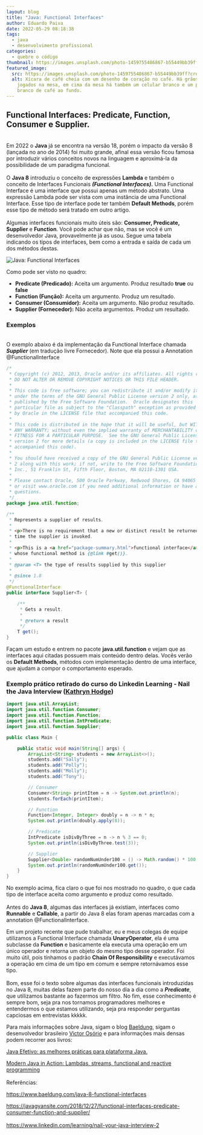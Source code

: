 ```yaml
---
layout: blog
title: "Java: Functional Interfaces"
author: Eduardo Paiva
date: 2022-05-29 08:18:38
tags:
  - java
  - desenvolvimento profissional
categories:
  - quebre o código
thumbnail: https://images.unsplash.com/photo-1459755486867-b55449bb39ff?crop=entropy&cs=tinysrgb&fm=jpg&ixlib=rb-1.2.1&q=80&raw_url=true&ixid=MnwxMjA3fDB8MHxwaG90by1wYWdlfHx8fGVufDB8fHx8&auto=format&fit=crop&w=869
featured_image:
  src: https://images.unsplash.com/photo-1459755486867-b55449bb39ff?crop=entropy&cs=tinysrgb&fm=jpg&ixlib=rb-1.2.1&q=80&raw_url=true&ixid=MnwxMjA3fDB8MHxwaG90by1wYWdlfHx8fGVufDB8fHx8&auto=format&fit=crop&w=869
  alt: Xícara de café cheia com um desenho de coração no café. Há grãos de café
    jogados na mesa, em cima da mesa há também um celular branco e um pote
    branco de café ao fundo.
---
```

## Functional Interfaces: Predicate, Function, Consumer e Supplier.

\
Em 2022 o **Java** já se encontra na versão 18, porém o impacto da versão 8 (lançada no ano de 2014) foi muito grande, afinal essa versão ficou famosa por introduzir vários conceitos novos na linguagem e aproximá-la da possibilidade de um paradigma funcional.\
\
O **Java 8** introduziu o conceito de expressões **Lambda** e também o conceito de Interfaces Funcionais ***(Functional Interfaces).*** Uma Functional Interface é uma interface que possui apenas um método abstrato. Uma expressão Lambda pode ser vista com uma instância de uma Functional Interface. Esse tipo de interface pode ter também **Default Methods**, porém esse tipo de método será tratado em outro artigo.\
\
Algumas interfaces funcionais muito úteis são: **Consumer, Predicate, Supplier** e **Function**. Você pode achar que não, mas se você é um desenvolvedor Java, provavelmente já as usou. Segue uma tabela indicando os tipos de interfaces, bem como a entrada e saída de cada um dos métodos destas.

![Java: Functional Interfaces](https://i0.wp.com/javagyansite.com/wp-content/uploads/2018/12/functional-interfaces.png?resize=768%2C447&ssl=1)

Como pode ser visto no quadro:

* **Predicate (Predicado):** Aceita um argumento. Produz resultado **true** ou **false**
* **Function (Função):** Aceita um argumento. Produz um resultado.
* **Consumer (Consumidor):** Aceita um argumento. Não produz resultado.
* **Supplier (Fornecedor):** Não aceita argumentos. Produz um resultado.



### Exemplos

\
O exemplo abaixo é da implementação da Functional Interface chamada ***Supplier*** (em tradução livre Fornecedor). Note que ela possui a Annotation @FunctionalInterface

```java
/*
 * Copyright (c) 2012, 2013, Oracle and/or its affiliates. All rights reserved.
 * DO NOT ALTER OR REMOVE COPYRIGHT NOTICES OR THIS FILE HEADER.
 *
 * This code is free software; you can redistribute it and/or modify it
 * under the terms of the GNU General Public License version 2 only, as
 * published by the Free Software Foundation.  Oracle designates this
 * particular file as subject to the "Classpath" exception as provided
 * by Oracle in the LICENSE file that accompanied this code.
 *
 * This code is distributed in the hope that it will be useful, but WITHOUT
 * ANY WARRANTY; without even the implied warranty of MERCHANTABILITY or
 * FITNESS FOR A PARTICULAR PURPOSE.  See the GNU General Public License
 * version 2 for more details (a copy is included in the LICENSE file that
 * accompanied this code).
 *
 * You should have received a copy of the GNU General Public License version
 * 2 along with this work; if not, write to the Free Software Foundation,
 * Inc., 51 Franklin St, Fifth Floor, Boston, MA 02110-1301 USA.
 *
 * Please contact Oracle, 500 Oracle Parkway, Redwood Shores, CA 94065 USA
 * or visit www.oracle.com if you need additional information or have any
 * questions.
 */
package java.util.function;

/**
 * Represents a supplier of results.
 *
 * <p>There is no requirement that a new or distinct result be returned each
 * time the supplier is invoked.
 *
 * <p>This is a <a href="package-summary.html">functional interface</a>
 * whose functional method is {@link #get()}.
 *
 * @param <T> the type of results supplied by this supplier
 *
 * @since 1.8
 */
@FunctionalInterface
public interface Supplier<T> {

    /**
     * Gets a result.
     *
     * @return a result
     */
    T get();
}
```

Façam um estudo e entrem no pacote **java.util.function** e vejam que as interfaces aqui citadas possuem mais conteúdo dentro delas. Vocês verão os **Default Methods**, métodos com implementação dentro de uma interface, que ajudam a compor o comportamento esperado.

### Exemplo prático retirado do curso do Linkedin Learning - Nail the Java Interview ([Kathryn Hodge](https://www.linkedin.com/in/blondiebytes/))

```java
import java.util.ArrayList;
import java.util.function.Consumer;
import java.util.function.Function;
import java.util.function.IntPredicate;
import java.util.function.Supplier;

public class Main {

    public static void main(String[] args) {
        ArrayList<String> students = new ArrayList<>();
        students.add("Sally");
        students.add("Polly");
        students.add("Molly");
        students.add("Tony");

        // Consumer
        Consumer<String> printItem = n -> System.out.println(n);
        students.forEach(printItem);

        // Function
        Function<Integer, Integer> doubly = n -> n * n;
        System.out.println(doubly.apply(8));

        // Predicate
        IntPredicate isDivByThree = n -> n % 3 == 0;
        System.out.println(isDivByThree.test(3));

        // Supplier
        Supplier<Double> randomNumUnder100 = () -> Math.random() * 100;
        System.out.println(randomNumUnder100.get());
    }
}
```

No exemplo acima, fica claro o que foi nos mostrado no quadro, o que cada tipo de interface aceita como argumento e produz como resultado.\
\
Antes do **Java 8**, algumas das interfaces já existiam, interfaces como **Runnable** e **Callable**, a partir do Java 8 elas foram apenas marcadas com a annotation @FunctionalInterface.

Em um projeto recente que pude trabalhar, eu e meus colegas de equipe utilizamos a Functional Interface chamada **UnaryOperator**, ela é uma subclasse da **Function** e basicamente ela executa uma operação em um único operador e retorna um objeto do mesmo tipo desse operador. Foi muito útil, pois tínhamos o padrão **Chain Of Responsibility** e executávamos a operação em cima de um tipo em comum e sempre retornávamos esse tipo.\
\
Bom, esse foi o texto sobre algumas das interfaces funcionais introduzidas no Java 8, muitas delas fazem parte do nosso dia a dia como a ***Predicate***, que utilizamos bastante ao fazermos um filtro. No fim, esse conhecimento é sempre bom, seja pra nos tornamos programadores melhores e entendermos o que estamos utilizando, seja pra responder perguntas capciosas em entrevistas kkkkk.

Para mais informações sobre Java, sigam o blog [Baeldung](https://www.baeldung.com/), sigam o desenvolvedor brasileiro [Victor Osório](https://vepo.github.io/) e para informações mais densas podem recorrer aos livros: 

[Java Efetivo: as melhores práticas para plataforma Java.](https://amzn.to/3GF2hdV)

[](https://amzn.to/3GF2hdV)[Modern Java in Action: Lambdas, streams, functional and reactive programming](https://amzn.to/3NeMe8Y)\
\
Referências:

[https://www.baeldung.com/java-8-functional-interfaces ](https://www.baeldung.com/java-8-functional-interfaces)

<https://javagyansite.com/2018/12/27/functional-interfaces-predicate-consumer-function-and-supplier/>\
\
<https://www.linkedin.com/learning/nail-your-java-interview-2>